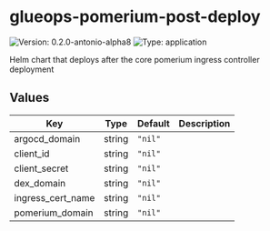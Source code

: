 # glueops-pomerium-post-deploy

![Version: 0.2.0-antonio-alpha8](https://img.shields.io/badge/Version-0.2.0--antonio--alpha8-informational?style=flat-square) ![Type: application](https://img.shields.io/badge/Type-application-informational?style=flat-square)

Helm chart that deploys after the core pomerium ingress controller deployment

## Values

| Key | Type | Default | Description |
|-----|------|---------|-------------|
| argocd_domain | string | `"nil"` |  |
| client_id | string | `"nil"` |  |
| client_secret | string | `"nil"` |  |
| dex_domain | string | `"nil"` |  |
| ingress_cert_name | string | `"nil"` |  |
| pomerium_domain | string | `"nil"` |  |
